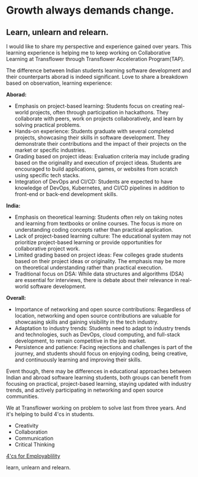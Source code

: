 # Growth always demands change. 

## Learn, unlearn and relearn.

I would like to share my perspective and experience gained over years. This learning experience is helping me to keep working on Collaborative Learning at Transflower through Transflower Acceleration Program(TAP). 

The difference between Indian students learning software development and their counterparts aborad is indeed significant. Love to share a breakdown based on observation, learning experience:

**Aborad:**
- Emphasis on project-based learning: 
Students focus on creating real-world projects, often through participation in hackathons. They collaborate with peers, work on projects collaboratively, and learn by solving practical problems.
- Hands-on experience: 
Students graduate with several completed projects, showcasing their skills in software development. They demonstrate their contributions and the impact of their projects on the market or specific industries.
- Grading based on project ideas: 
Evaluation criteria may include grading based on the originality and execution of project ideas. Students are encouraged to build applications, games, or websites from scratch using specific tech stacks.
- Integration of DevOps and CI/CD: 
Students are expected to have knowledge of DevOps, Kubernetes, and CI/CD pipelines in addition to front-end or back-end development skills.

**India:**
- Emphasis on theoretical learning: Students often rely on taking notes and learning from textbooks or online courses. The focus is more on understanding coding concepts rather than practical application.
- Lack of project-based learning culture: 
The educational system may not prioritize project-based learning or provide opportunities for collaborative project work.
- Limited grading based on project ideas: 
Few colleges grade students based on their project ideas or originality. The emphasis may be more on theoretical understanding rather than practical execution.
- Traditional focus on DSA: 
While data structures and algorithms (DSA) are essential for interviews, there is debate about their relevance in real-world software development.

**Overall:**
- Importance of networking and open source contributions: Regardless of location, networking and open source contributions are valuable for showcasing skills and gaining visibility in the tech industry.
- Adaptation to industry trends: Students need to adapt to industry trends and technologies, such as DevOps, cloud computing, and full-stack development, to remain competitive in the job market.
- Persistence and patience: Facing rejections and challenges is part of the journey, and students should focus on enjoying coding, being creative, and continuously learning and improving their skills.

Event though, there may be differences in educational approaches between Indian and abroad software learning students, both groups can benefit from focusing on practical, project-based learning, staying updated with industry trends, and actively participating in networking and open source communities.

We at Transflower working on problem to solve last from three years. And it's helping to build 4'cs in students.


- Creativity
- Collaboration
- Communication
- Critical Thinking

<a href="https://ravitambade.wordpress.com/2023/02/">4'cs for Employablility</a>

learn, unlearn and relearn.